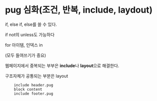 # pug 심화(조건, 반복, include, laydout)
if, else if, else를 쓸 수 있다.

if not의 unless도 가능하다

for 아이템, 인덱스 in

(모두 들여쓰기가 중요)

웹페이지에서 중복되는 부부은 **include**나 **layout**으로 해결한다.

구조자체가 공통되는 부분은 layout

```pug
    include header.pug
    block content
    include footer.pug
```